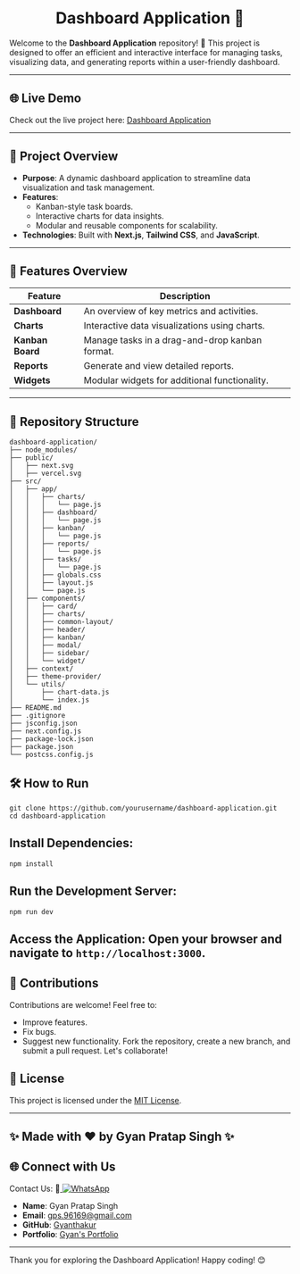 <div align="center">

# Dashboard Application 🚀

</div>

Welcome to the **Dashboard Application** repository! 🌟 This project is designed to offer an efficient and interactive interface for managing tasks, visualizing data, and generating reports within a user-friendly dashboard.

---

## 🌐 Live Demo
Check out the live project here: [Dashboard Application](https://dashboard-app-demo.vercel.app)

---

## 📖 Project Overview

- **Purpose**: A dynamic dashboard application to streamline data visualization and task management.
- **Features**:
  - Kanban-style task boards.
  - Interactive charts for data insights.
  - Modular and reusable components for scalability.
- **Technologies**: Built with **Next.js**, **Tailwind CSS**, and **JavaScript**.

---

## 📅 Features Overview

| Feature         | Description                                          |
|------------------|------------------------------------------------------|
| **Dashboard**    | An overview of key metrics and activities.           |
| **Charts**       | Interactive data visualizations using charts.        |
| **Kanban Board** | Manage tasks in a drag-and-drop kanban format.       |
| **Reports**      | Generate and view detailed reports.                  |
| **Widgets**      | Modular widgets for additional functionality.        |

---

## 📂 Repository Structure

```
dashboard-application/
├── node_modules/
├── public/
│   ├── next.svg
│   ├── vercel.svg
├── src/
│   ├── app/
│   │   ├── charts/
│   │   │   └── page.js
│   │   ├── dashboard/
│   │   │   └── page.js
│   │   ├── kanban/
│   │   │   └── page.js
│   │   ├── reports/
│   │   │   └── page.js
│   │   ├── tasks/
│   │   │   └── page.js
│   │   ├── globals.css
│   │   ├── layout.js
│   │   └── page.js
│   ├── components/
│   │   ├── card/
│   │   ├── charts/
│   │   ├── common-layout/
│   │   ├── header/
│   │   ├── kanban/
│   │   ├── modal/
│   │   ├── sidebar/
│   │   └── widget/
│   ├── context/
│   ├── theme-provider/
│   └── utils/
│       ├── chart-data.js
│       └── index.js
├── README.md
├── .gitignore
├── jsconfig.json
├── next.config.js
├── package-lock.json
├── package.json
└── postcss.config.js
```

## 🛠️ How to Run

```
git clone https://github.com/yourusername/dashboard-application.git
cd dashboard-application
```

## Install Dependencies:
```
npm install
```

## Run the Development Server:
```
npm run dev
```

## Access the Application: Open your browser and navigate to ```http://localhost:3000```.


## 📝 Contributions
Contributions are welcome! Feel free to:

- Improve features.
- Fix bugs.
- Suggest new functionality.
Fork the repository, create a new branch, and submit a pull request. Let's collaborate!


## 🔐 License
This project is licensed under the [MIT License](LICENSE).

---

## ✨ Made with ❤️ by Gyan Pratap Singh ✨

## 🌐 Connect with Us

Contact Us:  📲<a href="https://wa.me/918957818597?text=Hey%20%F0%9F%91%8B%2C%20how%20can%20I%20help%20you%3F">
    <img src="https://img.shields.io/badge/WhatsApp-Click%20Me-25D366?style=for-the-badge&logo=whatsapp" alt="WhatsApp" />
  </a>

- **Name**: Gyan Pratap Singh
- **Email**: [gps.96169@gmail.com](mailto:gps.96169@gmail.com)
- **GitHub**: [Gyanthakur](https://github.com/Gyanthakur)
- **Portfolio**: [Gyan's Portfolio](https://gyan-pratap-singh.vercel.app/)

---


Thank you for exploring the Dashboard Application! Happy coding! 😊